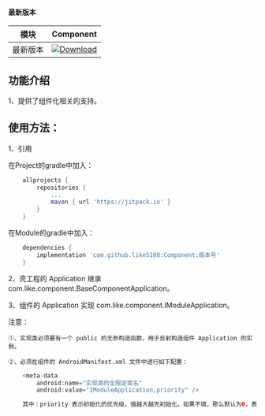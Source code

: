 #### 最新版本

模块|Component
---|---
最新版本|[![Download](https://jitpack.io/v/like5188/Component.svg)](https://jitpack.io/#like5188/Component)

## 功能介绍
1、提供了组件化相关的支持。

## 使用方法：

1、引用

在Project的gradle中加入：
```groovy
    allprojects {
        repositories {
            ...
            maven { url 'https://jitpack.io' }
        }
    }
```
在Module的gradle中加入：
```groovy
    dependencies {
        implementation 'com.github.like5188:Component:版本号'
    }
```

2、壳工程的 Application 继承 com.like.component.BaseComponentApplication。

3、组件的 Application 实现 com.like.component.IModuleApplication。

注意：

    ①、实现类必须要有一个 public 的无参构造函数，用于反射构造组件 Application 的实例。

    ②、必须在组件的 AndroidManifest.xml 文件中进行如下配置：
```java
    <meta-data
        android:name="实现类的全限定类名"
        android:value="IModuleApplication,priority" />

    其中：priority 表示初始化的优先级，值越大越先初始化。如果不填，那么默认为0，表示最低优先级。
```